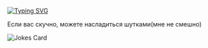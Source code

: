 [![Typing SVG](https://readme-typing-svg.herokuapp.com?font=Nerko+One&size=30&duration=6000&pause=1000&color=B61DC3D2&background=2416317B&center=true&width=435&lines=%F0%9F%8C%A0+No+one+hears+you+%F0%9F%8C%A0)](https://git.io/typing-svg)


Если вас скучно, можете насладиться шутками(мне не смешно)

![Jokes Card](https://readme-jokes.vercel.app/api)

<!---
v0idhrt/v0idhrt is a ✨ special ✨ repository because its `README.md` (this file) appears on your GitHub profile.
You can click the Preview link to take a look at your changes.
--->
